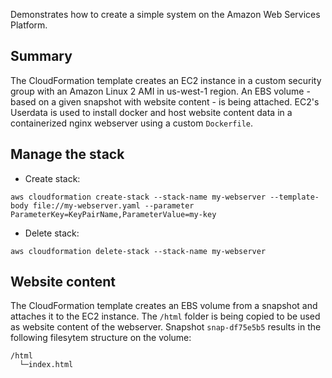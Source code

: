 Demonstrates how to create a simple system on the Amazon Web Services Platform.

## Summary

The CloudFormation template creates an EC2 instance in a custom security group with an Amazon Linux 2 AMI in us-west-1 region. An EBS volume - based on a given snapshot with website content - is being attached. EC2's Userdata is used to install docker and host website content data in a containerized nginx webserver using a custom ```Dockerfile```.

## Manage the stack

* Create stack:
```console
aws cloudformation create-stack --stack-name my-webserver --template-body file://my-webserver.yaml --parameter ParameterKey=KeyPairName,ParameterValue=my-key
```

* Delete stack:
```console
aws cloudformation delete-stack --stack-name my-webserver
```

## Website content
The CloudFormation template creates an EBS volume from a snapshot and attaches it to the EC2 instance. The ```/html``` folder is being copied to be used as website content of the webserver. Snapshot ```snap-df75e5b5``` results in the following filesytem structure on the volume:
```console
/html
  └─index.html
```
